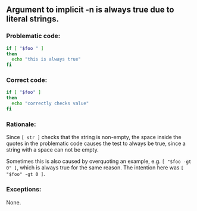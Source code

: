 ## Argument to implicit -n is always true due to literal strings.

### Problematic code:

```sh
if [ "$foo " ]
then
  echo "this is always true"
fi
```

### Correct code:

```sh
if [ "$foo" ]
then
  echo "correctly checks value"
fi
```

### Rationale:

Since `[ str ]` checks that the string is non-empty, the space inside the quotes in the problematic code causes the test to always be true, since a string with a space can not be empty.

Sometimes this is also caused by overquoting an example, e.g. `[ "$foo -gt 0" ]`, which is always true for the same reason. The intention here was `[ "$foo" -gt 0 ]`.

### Exceptions:

None.
